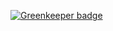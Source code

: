 

[![Greenkeeper badge](https://badges.greenkeeper.io/buttercomponents/butter-component-show-info.svg)](https://greenkeeper.io/)